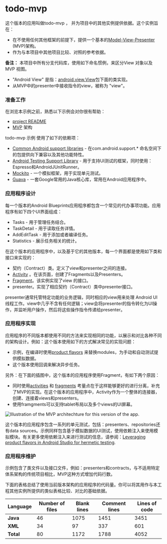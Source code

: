 # todo-mvp

这个版本的应用叫做todo-mvp ， 并为项目中的其他实例提供依据。这个实例旨在：
* 在不使用任何其他框架的前提下，提供一个基本的[Model-View-Presenter](https://en.wikipedia.org/wiki/Model%E2%80%93view%E2%80%93presenter) (MVP)架构。
* 作为与本项目中其他项目比较、对照的参考依据。


**备注：** 本项目中所有分支代码库，使用如下命名惯例，来区分View 对象以及MVP 视图。

* "Android View" 是指：[android.view.View](https://developer.android.com/reference/android/view/View.html)包下面的类实现。
* 从MVP中的presenter中接收指令的view，被称为 "view"。

### 准备工作

在浏览本示例之前，熟悉以下示例会对你很有帮助：
* [project README](https://github.com/googlesamples/android-architecture/tree/master)
* [MVP](https://en.wikipedia.org/wiki/Model%E2%80%93view%E2%80%93presenter) 架构

todo-mvp 示例 使用了如下的依赖项：
* [Common Android support libraries](https://developer.android.com/topic/libraries/support-library/index.html) -  在com.android.support.* 命名空间下的包提供向下兼容以及其他功能特性。
* [Android Testing Support Library](https://developer.android.com/topic/libraries/testing-support-library/index.html) -  用于支持UI测试的框架，同时使用：Espresso和AndroidJUnitRunner。
* [Mockito](http://site.mockito.org/) - 一个模拟框架，用于实现单元测试。
* [Guava](https://github.com/google/guava) - 一套Google常用的Java核心库，常用在Android应用程序中。

### 应用程序设计
每一个版本的Android Blueprints应用程序都包含一个常见的代办事项功能。应用程序有如下四个UI界面组成：
* Tasks - 用于管理任务结合。
* TaskDetail - 用于读取任务详情。
* AddEditTask - 用于添加或者编译任务。
* Statistics - 展示任务相关的统计。


在这个版本的应用程序中，以及基于它的其他版本，每一个界面都是使用如下类和接口来实现的：

* 契约（Contract）类。定义了view和presenter之间的连接。
* [Activity](https://developer.android.com/reference/android/app/Activity.html) 。在该页面，创建了Fragments以及Presenters。
* [Fragment](https://developer.android.com/reference/android/app/Fragment.html)。该实例实现了view 的接口。
* presenter。实现了相应契约（Contract）类中presenter接口。

presenter通常托管特定功能的业务逻辑，同时相应的view用来处理 Android UI 线程工作。view中几乎不含有任何逻辑；view会将presenter的指令转化为UI操作，并监听用户操作，然后将这些操作指令传递给presenter。

### 应用程序实现

应用程序的不同版本都使用不同的方法来实现相同的功能，以展示和对比各种不同的架构设计。例如：这个版本使用如下的方式解决常见的实现问题：

* 示例，在编译时使用[product flavors](https://developer.android.com/studio/build/build-variants.html) 来替换modules，为手动和自动测试提供模拟数据。
* 这个版本使用回调来解决异步任务。

另外：在下面的插图中，这个版本的应用程序使用Fragment，有如下两个原因：

* 同时使用[activities](https://developer.android.com/guide/components/activities/index.html) 和 [fragments](https://developer.android.com/guide/components/fragments.html) 考量点在于这样能够更好的进行分离，补充了MVP的实现。在这个版本的应用程序中，Activity作为一个整体的连接器，创建、连接着views和presenters。
* 使用framgments可以支持tablet布局以及多个views的UI屏幕。

<img src="https://github.com/googlesamples/android-architecture/wiki/images/mvp.png" alt="Illustration of the MVP architechture for this version of the app."/>

这个版本的应用程序包含一系列的单元测试，包括：presenters、repositories还有data sources。示例同样包含基于模拟数据的UI测试，使用依赖注入来使用模拟模块。有关更多使用依赖注入来进行测试的信息，请参阅：[Leveraging product flavors in Android Studio for hermetic testing](https://android-developers.googleblog.com/2015/12/leveraging-product-flavors-in-android.html).

### 应用程序维护

示例包含了类文件以及接口文件，例如：presenters和contracts，与不适用特定体系架构的传统项目相比，MVP这种方式增加代码行数。

下面的表格总结了使用当前版本架构的应用程序的代码量。你可以将其用作与本工程其他实例所提供的类似表格比较、对比的基础依据。

| Language      | Number of files | Blank lines | Comment lines | Lines of code |
| ------------- | --------------- | ----------- | ------------- | ------------- |
| **Java**      |               46|         1075|           1451|           3451|
| **XML**       |               34|           97|            337|            601|
| **Total**     |               80|         1172|           1788|           4052|